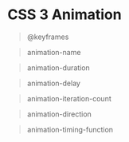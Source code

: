 # CSS 3 Animation

> @keyframes

> animation-name

> animation-duration

> animation-delay

> animation-iteration-count

> animation-direction

> animation-timing-function
